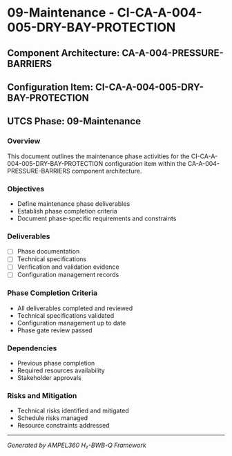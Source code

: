 # 09-Maintenance - CI-CA-A-004-005-DRY-BAY-PROTECTION

## Component Architecture: CA-A-004-PRESSURE-BARRIERS
## Configuration Item: CI-CA-A-004-005-DRY-BAY-PROTECTION
## UTCS Phase: 09-Maintenance

### Overview
This document outlines the maintenance phase activities for the CI-CA-A-004-005-DRY-BAY-PROTECTION configuration item within the CA-A-004-PRESSURE-BARRIERS component architecture.

### Objectives
- Define maintenance phase deliverables
- Establish phase completion criteria
- Document phase-specific requirements and constraints

### Deliverables
- [ ] Phase documentation
- [ ] Technical specifications
- [ ] Verification and validation evidence
- [ ] Configuration management records

### Phase Completion Criteria
- All deliverables completed and reviewed
- Technical specifications validated
- Configuration management up to date
- Phase gate review passed

### Dependencies
- Previous phase completion
- Required resources availability
- Stakeholder approvals

### Risks and Mitigation
- Technical risks identified and mitigated
- Schedule risks managed
- Resource constraints addressed

---
*Generated by AMPEL360 H₂-BWB-Q Framework*
